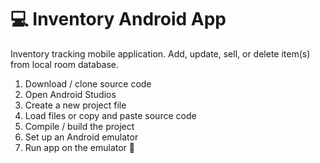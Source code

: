 # 💻 Inventory Android App

Inventory tracking mobile application.  Add, update, sell, or delete item(s) from local room database.

1. Download / clone source code
2. Open Android Studios 
3. Create a new project file
4. Load files or copy and paste source code
5. Compile / build the project
6. Set up an Android emulator
7. Run app on the emulator 📱
